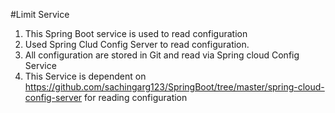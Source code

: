 #Limit Service

1) This Spring Boot service is used to read configuration
2) Used Spring Clud Config Server to read configuration.
3) All configuration are stored in Git and read via Spring cloud Config Service
4) This Service is dependent on https://github.com/sachingarg123/SpringBoot/tree/master/spring-cloud-config-server for reading configuration

